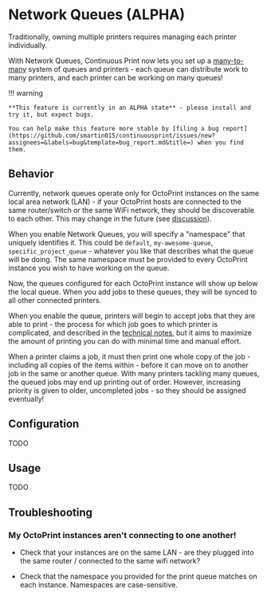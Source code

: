 # Network Queues (ALPHA)

Traditionally, owning multiple printers requires managing each printer individually. 

With Network Queues, Continuous Print now lets you set up a [many-to-many](https://en.wikipedia.org/wiki/Many-to-many_(data_model)) system of queues and printers - each queue can distribute work to many printers, and each printer can be working on many queues!

!!! warning

    **This feature is currently in an ALPHA state** - please install and try it, but expect bugs. 

    You can help make this feature more stable by [filing a bug report](https://github.com/smartin015/continuousprint/issues/new?assignees=&labels=bug&template=bug_report.md&title=) when you find them.

## Behavior

Currently, network queues operate only for OctoPrint instances on the same local area network (LAN) - if your OctoPrint hosts are connected to the same router/switch or the same WiFi network, they should be discoverable to each other. This may change in the future (see [discussion](https://github.com/smartin015/continuousprint/issues/35)).

When you enable Network Queues, you will specify a "namespace" that uniquely identifies it. This could be `default`, `my-awesome-queue`, `specific_project_queue` - whatever you like that describes what the queue will be doing. The same namespace must be provided to every OctoPrint instance you wish to have working on the queue.

Now, the queues configured for each OctoPrint instance will show up below the local queue. When you add jobs to these queues, they will be synced to all other connected printers.

When you enable the queue, printers will begin to accept jobs that they are able to print - the process for which job goes to which printer is complicated, and described in the [technical notes](https://smartin015.github.io/continuousprint/network-technical/), but it aims to maximize the amount of printing you can do with minimal time and manual effort.

When a printer claims a job, it must then print one whole copy of the job - including all copies of the items within - before it can move on to another job in the same or another queue. With many printers tackling many queues, the queued jobs may end up printing out of order. However, increasing priority is given to older, uncompleted jobs - so they should be assigned eventually!

## Configuration

TODO

## Usage

TODO

## Troubleshooting

### My OctoPrint instances aren't connecting to one another!

* Check that your instances are on the same LAN - are they plugged into the same router / connected to the same wifi network?

* Check that the namespace you provided for the print queue matches on each instance. Namespaces are case-sensitive.

